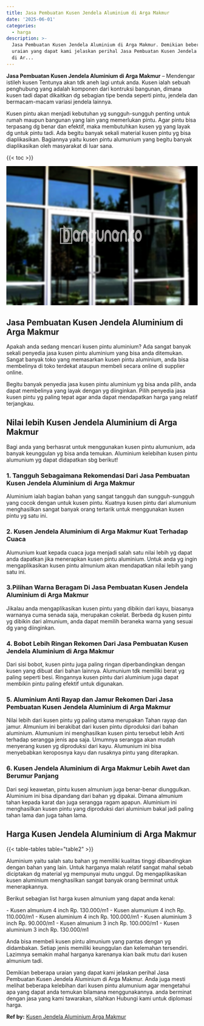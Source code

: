 ```yaml
---
title: Jasa Pembuatan Kusen Jendela Aluminium di Arga Makmur
date: '2025-06-01'
categories:
  - harga
description: >-
  Jasa Pembuatan Kusen Jendela Aluminium di Arga Makmur. Demikian beberapa
  uraian yang dapat kami jelaskan perihal Jasa Pembuatan Kusen Jendela Aluminium
  di Ar...
---
```


**Jasa Pembuatan Kusen Jendela Aluminium di Arga Makmur** – Mendengar istileh kusen Tentunya akan tdk aneh lagi untuk anda. Kusen ialah sebuah penghubung yang adalah komponen dari kontruksi bangunan, dimana kusen tadi dapat dikaitkan dg sebagian tipe benda seperti pintu, jendela dan bermacam-macam variasi jendela lainnya.

Kusen pintu akan menjadi kebutuhan yg sungguh-sungguh penting untuk rumah maupun bangunan yang lain yang memerlukan pintu. Agar pintu bisa terpasang dg benar dan efektif, maka membutuhkan kusen yg yang layak dg untuk pintu tadi. Ada begitu banyak sekali material kusen pintu yg bisa diaplikasikan. Bagiannya yaitu kusen pintu alumunium yang begitu banyak diaplikasikan oleh masyarakat di luar sana.

{{< toc >}}

![Jasa Pembuatan Kusen Jendela Aluminium di Arga Makmur](/images/harga-kusen-jendela-alumunium-15.png)

## Jasa Pembuatan Kusen Jendela Aluminium di Arga Makmur

Apakah anda sedang mencari kusen pintu aluminium? Ada sangat banyak sekali penyedia jasa kusen pintu aluminium yang bisa anda ditemukan. Sangat banyak toko yang memasarkan kusen pintu aluminium, anda bisa membelinya di toko terdekat ataupun membeli secara online di supplier online.

Begitu banyak penyedia jasa kusen pintu aluminium yg bisa anda pilih, anda dapat membelinya yang layak dengan yg diinginkan. Pilih penyedia jasa kusen pintu yg paling tepat agar anda dapat mendapatkan harga yang relatif terjangkau.

## Nilai lebih Kusen Jendela Aluminium di Arga Makmur

Bagi anda yang berhasrat untuk menggunakan kusen pintu alumunium, ada banyak keunggulan yg bisa anda temukan. Aluminium kelebihan kusen pintu alumunium yg dapat didapatkan sbg berikut!

### 1\. Tangguh Sebagaimana Rekomendasi Dari Jasa Pembuatan Kusen Jendela Aluminium di Arga Makmur

Aluminium ialah bagian bahan yang sangat tangguh dan sungguh-sungguh yang cocok dengan untuk kusen pintu. Kuatnya kusen pintu dari alumunium menghasilkan sangat banyak orang tertarik untuk menggunakan kusen pintu yg satu ini.

### 2\. Kusen Jendela Aluminium di Arga Makmur Kuat Terhadap Cuaca

Alumunium kuat kepada cuaca juga menjadi salah satu nilai lebih yg dapat anda dapatkan jika menerapkan kusen pintu aluminium. Untuk anda yg ingin mengaplikasikan kusen pintu almunium akan mendapatkan nilai lebih yang satu ini.

### 3.Pilihan Warna Beragam Di Jasa Pembuatan Kusen Jendela Aluminium di Arga Makmur

Jikalau anda mengaplikasikan kusen pintu yang dibikin dari kayu, biasanya warnanya cuma senada saja, merupakan cokelat. Berbeda dg kusen pintu yg dibikin dari almunium, anda dapat memilih beraneka warna yang sesuai dg yang diinginkan.

### 4\. Bobot Lebih Ringan Rekomen Dari Jasa Pembuatan Kusen Jendela Aluminium di Arga Makmur

Dari sisi bobot, kusen pintu juga paling ringan diperbandingkan dengan kusen yang dibuat dari bahan lainnya. Alumunium tdk memiliki berat yg paling seperti besi. Ringannya kusen pintu dari aluminium juga dapat membikin pintu paling efektif untuk digunakan.

### 5\. Aluminium Anti Rayap dan Jamur Rekomen Dari Jasa Pembuatan Kusen Jendela Aluminium di Arga Makmur

Nilai lebih dari kusen pintu yg paling utama merupakan Tahan rayap dan jamur. Almunium ini berakibat dari kusen pintu diproduksi dari bahan aluminium. Alumunium ini menghasilkan kusen pintu tersebut lebih Anti terhadap serangga jenis apa saja. Umumnya serangga akan mudah menyerang kusen yg diproduksi dari kayu. Alumunium ini bisa menyebabkan keroposnya kayu dan rusaknya pintu yang diterapkan.

### 6\. Kusen Jendela Aluminium di Arga Makmur Lebih Awet dan Berumur Panjang

Dari segi keawetan, pintu kusen almunium juga benar-benar diunggulkan. Aluminium ini bisa dipandang dari bahan yg dipakai. Dimana almunium tahan kepada karat dan juga serangga ragam apapun. Aluminium ini menghasilkan kusen pintu yang diproduksi dari aluminium bakal jadi paling tahan lama dan juga tahan lama.

## Harga Kusen Jendela Aluminium di Arga Makmur

{{< table-tables table="table2" >}}

Aluminium yaitu salah satu bahan yg memiliki kualitas tinggi dibandingkan dengan bahan yang lain. Untuk harganya malah relatif sangat mahal sebab diciptakan dg material yg mempunyai mutu unggul. Dg mengaplikasikan kusen aluminium menghasilkan sangat banyak orang berminat untuk menerapkannya.

Berikut sebagian list harga kusen almunium yang dapat anda kenal:

\- Kusen almunium 4 inch Rp. 130.000/m1 - Kusen alumunium 4 inch Rp. 110.000/m1 - Kusen aluminium 4 inch Rp. 100.000/m1 - Kusen aluminium 3 inch Rp. 90.000/m1 - Kusen almunium 3 inch Rp. 100.000/m1 - Kusen aluminium 3 inch Rp. 130.000/m1

Anda bisa membeli kusen pintu almunium yang pantas dengan yg didambakan. Setiap jenis memiliki keunggulan dan kelemahan tersendiri. Lazimnya semakin mahal harganya karenanya kian baik mutu dari kusen almunium tadi.

Demikian beberapa uraian yang dapat kami jelaskan perihal Jasa Pembuatan Kusen Jendela Aluminium di Arga Makmur. Anda juga mesti melihat beberapa kelebihan dari kusen pintu alumunium agar mengetahui apa yang dapat anda temukan bilamana menggunakannya. anda berminat dengan jasa yang kami tawarakan, silahkan Hubungi kami untuk diplomasi harga.

**Ref by:** [Kusen Jendela Aluminium Arga Makmur](https://id.wikipedia.org/wiki/Kusen)
